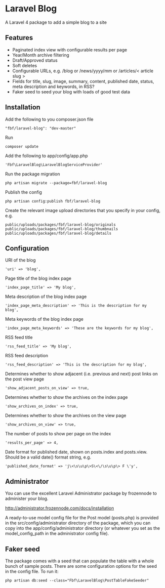 Laravel Blog
============

A Laravel 4 package to add a simple blog to a site

## Features

* Paginated index view with configurable results per page
* Year/Month archive filtering
* Draft/Approved status
* Soft deletes
* Configurable URLs, e.g. /blog or /news/yyyy/mm or /articles/< article slug >
* Fields for title, slug, image, summary, content, published date, status, meta description and keywords, in RSS?
* Faker seed to seed your blog with loads of good test data

## Installation

Add the following to you composer.json file

    "fbf/laravel-blog": "dev-master"

Run

    composer update

Add the following to app/config/app.php

    'Fbf\LaravelBlog\LaravelBlogServiceProvider'

Run the package migration

    php artisan migrate --package=fbf/laravel-blog

Publish the config

    php artisan config:publish fbf/laravel-blog

Create the relevant image upload directories that you specify in your config, e.g.

    public/uploads/packages/fbf/laravel-blog/originals
    public/uploads/packages/fbf/laravel-blog/thumbnails
    public/uploads/packages/fbf/laravel-blog/details

## Configuration

URI of the blog

	'uri' => 'blog',

Page title of the blog index page

	'index_page_title' => 'My blog',

Meta description of the blog index page

	'index_page_meta_description' => 'This is the description for my blog',

Meta keywords of the blog index page

	'index_page_meta_keywords' => 'These are the keywords for my blog',

RSS feed title

	'rss_feed_title' => 'My blog',

RSS feed description

	'rss_feed_description' => 'This is the description for my blog',

Determines whether to show adjacent (i.e. previous and next) post links on the post view page

	'show_adjacent_posts_on_view' => true,

Determines whether to show the archives on the index page

	'show_archives_on_index' => true,

Determines whether to show the archives on the view page

	'show_archives_on_view' => true,

The number of posts to show per page on the index

	'results_per_page' => 4,

Date format for published date, shown on posts.index and posts.view. Should be a valid date() format string, e.g.

	'published_date_format' => 'j\<\s\u\p\>S\<\/\s\u\p\> F \'y',

## Administrator

You can use the excellent Laravel Administrator package by frozennode to administer your blog.

http://administrator.frozennode.com/docs/installation

A ready-to-use model config file for the Post model (posts.php) is provided in the src/config/administrator directory of the package, which you can copy into the app/config/administrator directory (or whatever you set as the model_config_path in the administrator config file).

## Faker seed

The package comes with a seed that can populate the table with a whole bunch of sample posts. There are some configuration options for the seed in the config file. To run it:

    php artisan db:seed --class="Fbf\LaravelBlog\PostTableFakeSeeder"